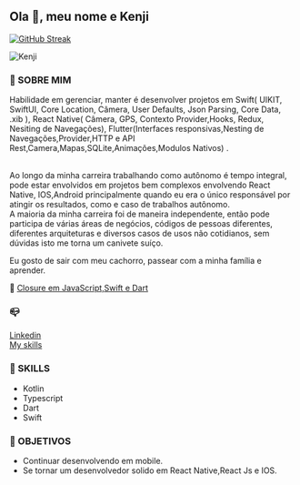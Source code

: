 ## Ola  👋, meu nome e Kenji
[![GitHub Streak](https://streak-stats.demolab.com?user=kenjimaeda54&theme=highcontrast&hide_border=true&locale=pt_BR&date_format=M%20j%5B%2C%20Y%5D&mode=weekly)](https://git.io/streak-stats)


![Kenji](https://github-readme-stats.vercel.app/api?username=kenjimaeda54&show_icons=true&theme=radical)



### :man: SOBRE MIM
Habilidade em gerenciar, manter é desenvolver projetos em Swift( UIKIT, SwiftUI, Core Location, Câmera, User Defaults, Json Parsing, Core Data, .xib ), React Native( Câmera, GPS, Contexto Provider,Hooks, Redux, Nesiting de Navegações), Flutter(Interfaces responsivas,Nesting de Navegações,Provider,HTTP e API Rest,Camera,Mapas,SQLite,Animações,Modulos Nativos) .</br> 
</br>

Ao longo da minha carreira trabalhando como autônomo é tempo integral, pode estar envolvidos em projetos bem complexos envolvendo React Native, IOS,Android principalmente quando eu era o único responsável por atingir os resultados, como e caso de trabalhos autônomo. </br>
A maioria da minha carreira foi de maneira independente, então pode participa de várias áreas de negócios, códigos de pessoas diferentes, diferentes arquiteturas e diversos casos de usos não cotidianos, sem dúvidas isto me torna um canivete suíço. 

Eu gosto de sair com meu cachorro, passear com a minha família e aprender.</br>


:memo:
[Closure em JavaScript,Swift e Dart](https://www.linkedin.com/pulse/closure-em-swiftdart-e-javascript-ricardo-maeda)

### :mailbox_closed:
[Linkedin](https://www.linkedin.com/in/kenjimaeda1233/)   
[My skills](https://kvm-skills.onrender.com/)



### :rocket: SKILLS
- Kotlin
- Typescript
- Dart
- Swift


### :triangular_flag_on_post: OBJETIVOS
- Continuar desenvolvendo em mobile. 
- Se tornar um desenvolvedor solido em React Native,React Js e IOS.


